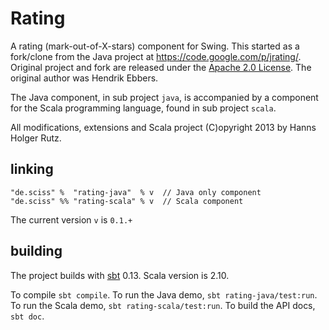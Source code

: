 # Rating

A rating (mark-out-of-X-stars) component for Swing. This started as a fork/clone from the Java project at https://code.google.com/p/jrating/. Original project and fork are released under the [Apache 2.0 License](LICENSE). The original author was Hendrik Ebbers.

The Java component, in sub project `java`, is accompanied by a component for the Scala programming language, found in sub project `scala`.

All modifications, extensions and Scala project (C)opyright 2013 by Hanns Holger Rutz.

## linking

    "de.sciss" %  "rating-java"  % v  // Java only component
    "de.sciss" %% "rating-scala" % v  // Scala component

The current version `v` is `0.1.+`

## building

The project builds with [sbt](http://www.scala-sbt.org/) 0.13. Scala version is 2.10.

To compile `sbt compile`. To run the Java demo, `sbt rating-java/test:run`. To run the Scala demo, `sbt rating-scala/test:run`. To build the API docs, `sbt doc`.
